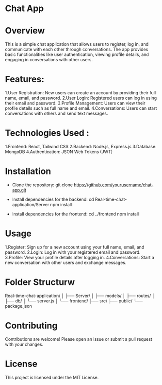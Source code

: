 # Chat App
# Overview
This is a simple chat application that allows users to register, log in, and communicate with each other through conversations. The app provides basic functionalities like user authentication, viewing profile details, and engaging in conversations with other users.

# Features:
1.User Registration: New users can create an account by providing their full name, email, and password.
2.User Login: Registered users can log in using their email and password.
3.Profile Management: Users can view their profile details such as full name and email.
4.Conversations: Users can start conversations with others and send text messages.

# Technologies Used :
1.Frontend: React, Tailwind CSS
2.Backend: Node.js, Express.js
3.Database: MongoDB
4.Authentication: JSON Web Tokens (JWT)

# Installation
- Clone the repository:
  git clone https://github.com/yourusername/chat-app.git

- Install dependencies for the backend:
  cd Real-time-chat-application/Server
  npm install

- Install dependencies for the frontend:
  cd ../frontend
  npm install

# Usage
1.Register: Sign up for a new account using your full name, email, and password.
2.Login: Log in with your registered email and password.
3.Profile: View your profile details after logging in.
4.Conversations: Start a new conversation with other users and exchange messages.

# Folder Structurw
Real-time-chat-application/
│
├── Server/
│   ├── models/
│   ├── routes/
│   ├── db/
│   └── server.js
│
└── frontend/
    ├── src/
    ├── public/
    └── package.json

# Contributing
Contributions are welcome! Please open an issue or submit a pull request with your changes.

# License
This project is licensed under the MIT License.


